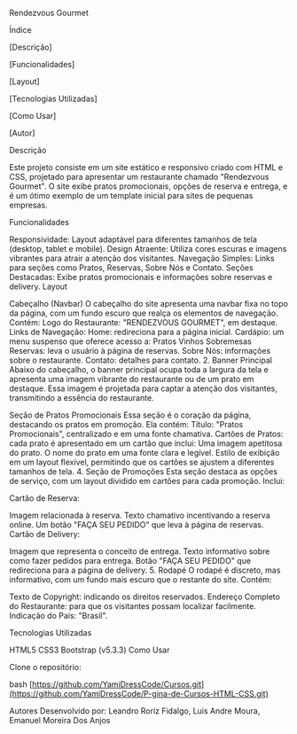 Rendezvous Gourmet

Índice

[Descrição]

[Funcionalidades]

[Layout]

[Tecnologias Utilizadas]

[Como Usar]

[Autor]

Descrição

Este projeto consiste em um site estático e responsivo criado com HTML e CSS, projetado para apresentar um restaurante chamado "Rendezvous Gourmet". O site exibe pratos promocionais, opções de reserva e entrega, e é um ótimo exemplo de um template inicial para sites de pequenas empresas.

Funcionalidades

Responsividade: Layout adaptável para diferentes tamanhos de tela (desktop, tablet e mobile).
Design Atraente: Utiliza cores escuras e imagens vibrantes para atrair a atenção dos visitantes.
Navegação Simples: Links para seções como Pratos, Reservas, Sobre Nós e Contato.
Seções Destacadas: Exibe pratos promocionais e informações sobre reservas e delivery.
Layout

Cabeçalho (Navbar) O cabeçalho do site apresenta uma navbar fixa no topo da página, com um fundo escuro que realça os elementos de navegação. Contém:
Logo do Restaurante: "RENDEZVOUS GOURMET", em destaque. Links de Navegação: Home: redireciona para a página inicial. Cardápio: um menu suspenso que oferece acesso a: Pratos Vinhos Sobremesas Reservas: leva o usuário à página de reservas. Sobre Nós: informações sobre o restaurante. Contato: detalhes para contato. 2. Banner Principal Abaixo do cabeçalho, o banner principal ocupa toda a largura da tela e apresenta uma imagem vibrante do restaurante ou de um prato em destaque. Essa imagem é projetada para captar a atenção dos visitantes, transmitindo a essência do restaurante.

Seção de Pratos Promocionais Essa seção é o coração da página, destacando os pratos em promoção. Ela contém:
Título: "Pratos Promocionais", centralizado e em uma fonte chamativa. Cartões de Pratos: cada prato é apresentado em um cartão que inclui: Uma imagem apetitosa do prato. O nome do prato em uma fonte clara e legível. Estilo de exibição em um layout flexível, permitindo que os cartões se ajustem a diferentes tamanhos de tela. 4. Seção de Promoções Esta seção destaca as opções de serviço, com um layout dividido em cartões para cada promoção. Inclui:

Cartão de Reserva:

Imagem relacionada à reserva. Texto chamativo incentivando a reserva online. Um botão "FAÇA SEU PEDIDO" que leva à página de reservas. Cartão de Delivery:

Imagem que representa o conceito de entrega. Texto informativo sobre como fazer pedidos para entrega. Botão "FAÇA SEU PEDIDO" que redireciona para a página de delivery. 5. Rodapé O rodapé é discreto, mas informativo, com um fundo mais escuro que o restante do site. Contém:

Texto de Copyright: indicando os direitos reservados. Endereço Completo do Restaurante: para que os visitantes possam localizar facilmente. Indicação do País: "Brasil".

Tecnologias Utilizadas

HTML5
CSS3
Bootstrap (v5.3.3)
Como Usar

Clone o repositório:

bash [https://github.com/YamiDressCode/Cursos.git](https://github.com/YamiDressCode/P-gina-de-Cursos-HTML-CSS.git)

Autores Desenvolvido por: Leandro Roriz Fidalgo, Luis Andre Moura, Emanuel Moreira Dos Anjos
